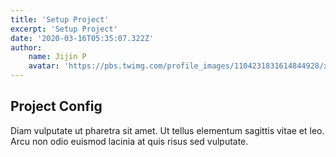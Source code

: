 ```yaml
---
title: 'Setup Project'
excerpt: 'Setup Project'
date: '2020-03-16T05:35:07.322Z'
author:
    name: Jijin P
    avatar: 'https://pbs.twimg.com/profile_images/1104231831614844928/x_xfQsxK_400x400.png'
---
```


## Project Config

Diam vulputate ut pharetra sit amet. Ut tellus elementum sagittis vitae et leo. Arcu non odio euismod lacinia at quis risus sed vulputate.
